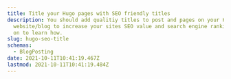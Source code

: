 ```yaml
---
title: Title your Hugo pages with SEO friendly titles
description: You should add qualitiy titles to post and pages on your Hugo
  website/blog to increase your sites SEO value and search engine ranking. Read
  on to learn how.
slug: hugo-seo-title
schemas:
  - BlogPosting
date: 2021-10-11T10:41:19.467Z
lastmod: 2021-10-11T10:41:19.484Z
---
```

<!--



\== used by 3rd party

* tabs
* google
* whatsapp
* sifri
* bookmarks
* shrotcodes

\== html tittle

\== hugo usage

* post
* index

\== separator

* config
* google donts

\-->